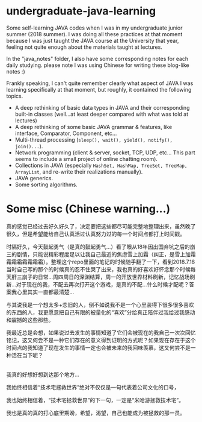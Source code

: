 # undergraduate-java-learning
 Some self-learning JAVA codes when I was in my undergraduate junior summer (2018 summer).
 I was doing all these practices at that moment because I was just taught the JAVA course at the University that year, feeling not quite enough about the materials taught at lectures.

 In the "java_notes" folder, I also have some corresponding notes for each daily studying. please note I was using Chinese for writing these blog-like notes :)

 Frankly speaking, I can't quite remember clearly what aspect of JAVA I was learning specifically at that moment, but roughly, it contained the following topics.
 - A deep rethinking of basic data types in JAVA and their corresponding built-in classes (well...at least deeper compared with what was told at lectures) 
 - A deep rethinking of some basic JAVA grammar & features, like interface, Comparator, Component, etc... 
 - Multi-thread processing (`sleep(), wait(), yield(), notify(), join()...`).
 - Network programming (client & server, socket, TCP, UDP, etc... This part seems to include a small project of online chatting room).
 - Collections in JAVA (especially `HashSet, HashMap, TreeSet, TreeMap, ArrayList`, and re-write their realizations manually).
 - JAVA generics.
 - Some sorting algorithms.



 # Some misc (Chinese warning...)
 真的感觉已经过去好久好久了，决定要把这些都尽可能完整地整理出来，虽然晚了很久，但是希望能给自己认真活过认真努力过的每一个时间点都打上时间戳。

 时隔好久，今天鼓起勇气（是真的鼓起勇气...）看了眼从18年因出国弃坑之后的崩三的剧情，只能说精彩程度足以让我自己最近的焦虑雪上加霜（纠正，是雪上加霜霜霜霜霜霜霜霜）。整理这个repo里面的笔记的时候随手翻了一下，看到2018.7.18当时自己写的那个的时候真的忍不住哭了出来，我也真的好喜欢好怀念那个时候每天肝三崩子的日常...周四周日的深渊结算，周一的开放世界材料刷新，记忆战场刷新...对于现在的我，不配去再次打开这个游戏，是真的不配...什么时候才配呢？答案我心里其实一直都最清楚...
 
 与其说我是一个想太多+恋旧的人，倒不如说我不是一个心里装得下很多很多喜欢的东西的人，我更愿意把自己有限的被量化的“喜欢”分给真正陪伴过我给过我感动和震撼的这些那些。

 我最近总是会想，如果说过去发生的事情知道了它们会被现在的我自己一次次回忆铭记，这又何尝不是一种它们存在的意义得到证明的方式呢？如果现在存在于这个时间点的我知道了现在发生的事情一定也会被未来的我回味羡慕，这又何尝不是一种活在当下呢？

 <br/> 
 我真的好想好想到达那个地方...

 我始终相信着“技术宅拯救世界”绝对不仅仅是一句代表着公司文化的口号，

 我也始终相信着，“技术宅拯救世界”的下一句，一定是“米哈游拯救技术宅”。

 我也是真的真的打心底里期盼，希望，渴望，自己也能成为被拯救的那一员。

